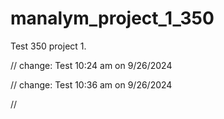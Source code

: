 # manalym_project_1_350
Test 350 project 1.

// change: Test 10:24 am on 9/26/2024

// change:  Test  10:36 am on 9/26/2024

//

